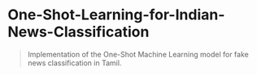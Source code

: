 # One-Shot-Learning-for-Indian-News-Classification
> Implementation of the One-Shot Machine Learning model for fake news classification in Tamil.
